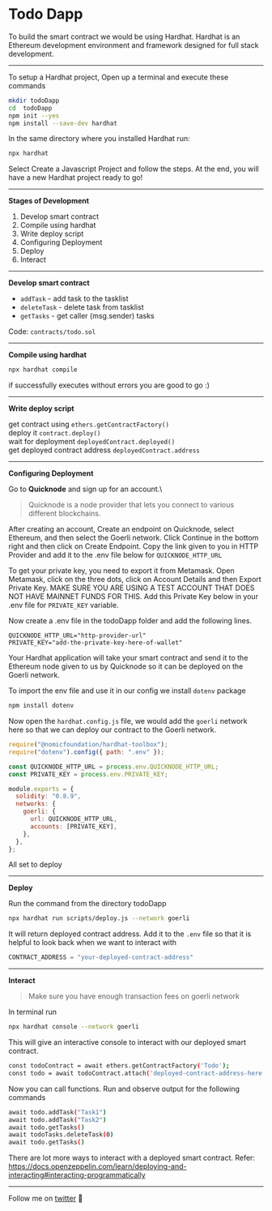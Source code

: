 # Todo Dapp

To build the smart contract we would be using Hardhat. Hardhat is an Ethereum development environment and framework designed for full stack development.

---

To setup a Hardhat project, Open up a terminal and execute these commands

```bash
mkdir todoDapp
cd  todoDapp
npm init --yes
npm install --save-dev hardhat
```
In the same directory where you installed Hardhat run:

```bash
npx hardhat
```

Select Create a Javascript Project and follow the steps. At the end, you will have a new Hardhat project ready to go!

---

**Stages of Development**
1. Develop smart contract
2. Compile using hardhat
3. Write deploy script
4. Configuring Deployment
5. Deploy
6. Interact

---

**Develop smart contract**
* `addTask` - add task to the tasklist
* `deleteTask` - delete task from tasklist
* `getTasks` - get caller (msg.sender) tasks

Code: `contracts/todo.sol`

---

**Compile using hardhat**

```bash
npx hardhat compile
```

if successfully executes without errors you are good to go :)

---

**Write deploy script**

get contract using `ethers.getContractFactory()`\
deploy it `contract.deploy()`\
wait for deployment `deployedContract.deployed()`\
get deployed contract address `deployedContract.address`

---

**Configuring Deployment**

Go to **Quicknode** and sign up for an account.\

> Quicknode is a node provider that lets you connect to various different blockchains.

After creating an account, Create an endpoint on Quicknode, select Ethereum, and then select the Goerli network. Click Continue in the bottom right and then click on Create Endpoint. Copy the link given to you in HTTP Provider and add it to the .env file below for `QUICKNODE_HTTP_URL`

To get your private key, you need to export it from Metamask. Open Metamask, click on the three dots, click on Account Details and then Export Private Key. MAKE SURE YOU ARE USING A TEST ACCOUNT THAT DOES NOT HAVE MAINNET FUNDS FOR THIS. Add this Private Key below in your .env file for `PRIVATE_KEY` variable.

Now create a .env file in the todoDapp folder and add the following lines. 

```
QUICKNODE_HTTP_URL="http-provider-url"
PRIVATE_KEY="add-the-private-key-here-of-wallet"
```

Your Hardhat application will take your smart contract and send it to the Ethereum node given to us by Quicknode so it can be deployed on the Goerli network.

To import the env file and use it in our config we install `dotenv` package

```bash
npm install dotenv
```

Now open the `hardhat.config.js` file, we would add the `goerli` network here so that we can deploy our contract to the Goerli network.

```javascript
require("@nomicfoundation/hardhat-toolbox");
require("dotenv").config({ path: ".env" });

const QUICKNODE_HTTP_URL = process.env.QUICKNODE_HTTP_URL;
const PRIVATE_KEY = process.env.PRIVATE_KEY;

module.exports = {
  solidity: "0.8.9",
  networks: {
    goerli: {
      url: QUICKNODE_HTTP_URL,
      accounts: [PRIVATE_KEY],
    },
  },
};
```

All set to deploy

---

**Deploy**

Run the command from the directory todoDapp

```bash
npx hardhat run scripts/deploy.js --network goerli
```

It will return deployed contract address. Add it to the `.env` file so that it is helpful to look back when we want to interact with

```javascript
CONTRACT_ADDRESS = "your-deployed-contract-address"
```

---

**Interact**

> Make sure you have enough transaction fees on goerli network

In terminal run

```bash
npx hardhat console --network goerli
```

This will give an interactive console to interact with our deployed smart contract.

```bash
const todoContract = await ethers.getContractFactory('Todo');
const todo = await todoContract.attach('deployed-contract-address-here')
```

Now you can call functions. Run and observe output for the following commands

```bash
await todo.addTask("Task1")
await todo.addTask("Task2")
await todo.getTasks()
await todoTasks.deleteTask(0)
await todo.getTasks()
```

There are lot more ways to interact with a deployed smart contract.
Refer: https://docs.openzeppelin.com/learn/deploying-and-interacting#interacting-programmatically

---

Follow me on 
[twitter](https://twitter.com/JagadeshRonanki) 🚀 